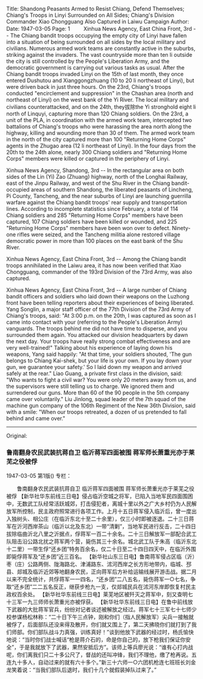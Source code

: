 Title: Shandong Peasants Armed to Resist Chiang, Defend Themselves; Chiang's Troops in Linyi Surrounded on All Sides; Chiang's Division Commander Xiao Chongguang Also Captured in Laiwu Campaign
Author:
Date: 1947-03-05
Page: 1
　　
Xinhua News Agency, East China Front, 3rd -- The Chiang bandit troops occupying the empty city of Linyi have fallen into a situation of being surrounded on all sides by the local military and civilians. Numerous armed work teams are constantly active in the suburbs, striking against the invaders. The vast countryside more than ten li outside the city is still controlled by the People's Liberation Army, and the democratic government is carrying out various tasks as usual. After the Chiang bandit troops invaded Linyi on the 15th of last month, they once entered Dushutou and Xianggongzhuang (10 to 20 li northeast of Linyi), but were driven back in just three hours. On the 23rd, Chiang's troops conducted "encirclement and suppression" in the Chashan area (north and northeast of Linyi) on the west bank of the Yi River. The local military and civilians counterattacked, and on the 24th, they拔除the Yi stronghold eight li north of Linquyi, capturing more than 120 Chiang soldiers. On the 23rd, a unit of the PLA, in coordination with the armed work team, intercepted two battalions of Chiang's troops who were harassing the area north along the highway, killing and wounding more than 30 of them. The armed work team in the north of the city captured more than 100 "Returning Home Corps" agents in the Zhugao area (12 li northeast of Linyi). In the four days from the 20th to the 24th alone, nearly 300 Chiang soldiers and "Returning Home Corps" members were killed or captured in the periphery of Linyi.

Xinhua News Agency, Shandong, 3rd -- In the rectangular area on both sides of the Lin (Yi) Zao (Zhuang) highway, north of the Longhai Railway, east of the Jinpu Railway, and west of the Shu River in the Chiang bandit-occupied areas of southern Shandong, the liberated peasants of Lincheng, Pi County, Tancheng, and the near suburbs of Linyi are launching guerrilla warfare against the Chiang bandit troops' rear supply and transportation lines. According to incomplete statistics since February, a total of 114 Chiang soldiers and 285 "Returning Home Corps" members have been captured, 107 Chiang soldiers have been killed or wounded, and 225 "Returning Home Corps" members have been won over to defect. Ninety-one rifles were seized, and the Tancheng militia alone restored village democratic power in more than 100 places on the east bank of the Shu River.

Xinhua News Agency, East China Front, 3rd -- Among the Chiang bandit troops annihilated in the Laiwu area, it has now been verified that Xiao Chongguang, commander of the 193rd Division of the 73rd Army, was also captured.

Xinhua News Agency, East China Front, 3rd -- A large number of Chiang bandit officers and soldiers who laid down their weapons on the Luzhong front have been telling reporters about their experiences of being liberated. Yang Songlin, a major staff officer of the 77th Division of the 73rd Army of Chiang's troops, said: "At 3:00 p.m. on the 20th, I was captured as soon as I came into contact with your (referring to the People's Liberation Army) vanguards. The troops behind me did not have time to disperse, and you surrounded them again. You attacked our division headquarters by dawn the next day. Your troops have really strong combat effectiveness and are very well-trained!" Talking about his experience of laying down his weapons, Yang said happily: "At that time, your soldiers shouted, 'The gun belongs to Chiang Kai-shek, but your life is your own. If you lay down your gun, we guarantee your safety.' So I laid down my weapon and arrived safely at the rear." Liao Guang, a private first class in the division, said: "Who wants to fight a civil war? You were only 20 meters away from us, and the supervisors were still telling us to charge. We ignored them and surrendered our guns. More than 60 of the 90 people in the 5th company came over voluntarily." Liu Jinlong, squad leader of the 7th squad of the machine gun company of the 106th Regiment of the New 36th Division, said with a smile: "When our troops retreated, a dozen of us pretended to fall behind and came over."



<hr /> 

Original: 


### 鲁南翻身农民武装抗蒋自卫  临沂蒋军四面被围  蒋军师长萧重光亦于莱芜之役被俘

1947-03-05
第1版()
专栏：

　　鲁南翻身农民武装抗蒋自卫
    临沂蒋军四面被围
    蒋军师长萧重光亦于莱芜之役被俘
    【新华社华东前线三日电】侵占临沂空城之将军，已陷入当地军民四面围困中，无数武工队经常活跃城郊，打击侵犯者，离城十里以外之广大乡村仍为人民解放军所控制，民主政府照常进行各项工作。上月十五日蒋军侵入临沂后，曾一度出入独树头、相公庄（在临沂东北十至二十余里），仅三小时即被逐退。二十三日蒋军在沂河西岸茶山（临沂以北及东北）一带“清剿”，当地军民进行反击，二十四日拔除临曲沂北八里之沂据点，俘蒋军一百二十余名。二十三日解放军一部配合武工队阻击沿公路北扰之蒋军两个营，毙伤其三十余名。城北武工队于朱高（临沂东北十二里）一带生俘“还乡团”特务百余名，仅二十日至二十四日四天中，在临沂外围即毙俘蒋军及“还乡团”近三百名。
    【新华社山东三日电】鲁南蒋军侵占区临（沂）枣（庄）公路两侧、陇海路北、津浦路东、沭河西岸之长方形地带内，临城、邳县、郯城及临沂近郊等地翻身农民，正向蒋军后方补给运输线展开游击战。据二月以来不完全统计，共俘蒋军一一四名，“还乡团”二八五名，毙伤蒋军一○七名，争取“还乡团”二二五名反正，继获步枪九一支，仅郯城民兵在沭河东岸即恢复村民主政权百余处。
    【新华社华东前线三日电】莱芜地区被歼灭之蒋军中，刻又查明七十三军一九三师师长萧重光亦被俘获。
    【新华社华东前线三日电】在鲁中前线放下武器的大批蒋军官兵，纷纷对记者谈述被解放之经过。蒋军七十三军七十七师少校参谋杨松林称：“二十日下午三点钟，刚和你们（指人民解放军）尖兵一接触就被俘了，后面部队还没来得及散开，你们就又围上了，第二天拂晓你们就打到了我们师部。你们部队战斗力真强，训练真好！”谈到他放下武器的经过时，杨氏愉快地说：“当时你们战士喊话“枪是蒋介石的，命是你自己的，放下枪我们保证你安全”，于是我就放下了武器，果然安抵后方”。该师上等兵廖光说：“谁有心打内战呢，你们离我们只二十多公尺了，督战的还叫冲锋，我们不理他，缴了枪再说。五连九十多人，自动过来的就有六十多个。”新三十六师一○六团机枪连七班班长刘金龙笑着说：“当我们部队后退时，我们十几个就假装掉队过来了。”
